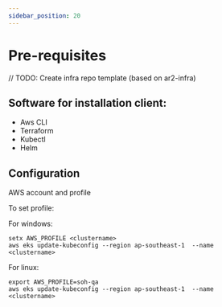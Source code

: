```yaml
---
sidebar_position: 20
---
```


# Pre-requisites

// TODO: Create infra repo template (based on ar2-infra)


## Software for installation client:
- Aws CLI
- Terraform
- Kubectl
- Helm

## Configuration
AWS account and profile

To set profile:


For windows:
```
setx AWS_PROFILE <clustername>
aws eks update-kubeconfig --region ap-southeast-1  --name <clustername>
```


For linux:
```
export AWS_PROFILE=soh-qa
aws eks update-kubeconfig --region ap-southeast-1  --name <clustername>
```

